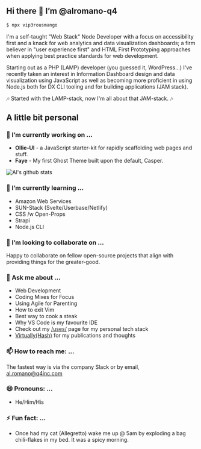 ## Hi there 👋 I’m @alromano-q4
```bash
$ npx vip3rousmango
```
I'm a self-taught "Web Stack" Node Developer with a focus on accessibility first and a knack for web analytics and data visualization dashboards; a firm believer in "user experience first" and HTML First Prototyping approaches when applying best practice standards for web development.

Starting out as a PHP (LAMP) developer (you guessed it, WordPress...) I've recently taken an interest in Information Dashboard design and data visualization using JavaScript as well as becoming more proficient in using Node.js both for DX CLI tooling and for building applications (JAM stack).

:notes: Started with the LAMP-stack, now I'm all about that JAM-stack. :notes:

## A little bit personal

### 🔭 I’m currently working on ...

- **Ollie-UI** - a JavaScript starter-kit for rapidly scaffolding web pages and stuff.
- **Faye** - My first Ghost Theme built upon the default, Casper.

![Al's github stats](https://github-readme-stats.vercel.app/api?username=vip3rousmango&hide=["issues"]&show_icons=true)

### 🌱 I’m currently learning ...

- Amazon Web Services
- SUN-Stack (Svelte/Userbase/Netlify)
- CSS /w Open-Props
- Strapi
- Node.js CLI

### 👯 I’m looking to collaborate on ...

Happy to collaborate on fellow open-source projects that align with providing things for the greater-good.

### 💬 Ask me about ...

- Web Development
- Coding Mixes for Focus
- Using Agile for Parenting
- How to exit Vim
- Best way to cook a steak
- Why VS Code is my favourite IDE
- Check out my [/uses/](https://virtuallycreative.ca/uses/) page for my personal tech stack
- [Virtually(Hash)](https://hash.virtuallycreative.ca) for my publications and thoughts

### 📫 How to reach me: ...

The fastest way is via the company Slack or by email, al.romano@q4inc.com

### 😄 Pronouns: ...

- He/Him/His

### ⚡ Fun fact: ...

- Once had my cat (Allegretto) wake me up @ 5am by exploding a bag chili-flakes in my bed. It was a spicy morning.

<!---
alromano-q4/alromano-q4 is a ✨ special ✨ repository because its `README.md` (this file) appears on your GitHub profile.
You can click the Preview link to take a look at your changes.
--->
